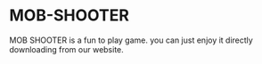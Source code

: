 # MOB-SHOOTER
MOB SHOOTER is a fun to play game. you can just enjoy it directly downloading from our website. 
